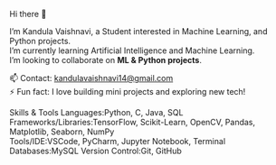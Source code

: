 Hi there 👋

I’m Kandula Vaishnavi, a Student interested in Machine Learning, and Python projects.  
I’m currently learning Artificial Intelligence and Machine Learning.  
I’m looking to collaborate on **ML & Python projects**.  

📫 Contact: kandulavaishnavi14@gmail.com  
⚡ Fun fact: I love building mini projects and exploring new tech!

Skills & Tools
Languages:Python, C, Java, SQL  
Frameworks/Libraries:TensorFlow, Scikit-Learn, OpenCV, Pandas, Matplotlib, Seaborn, NumPy  
Tools/IDE:VSCode, PyCharm, Jupyter Notebook, Terminal  
Databases:MySQL 
Version Control:Git, GitHub
